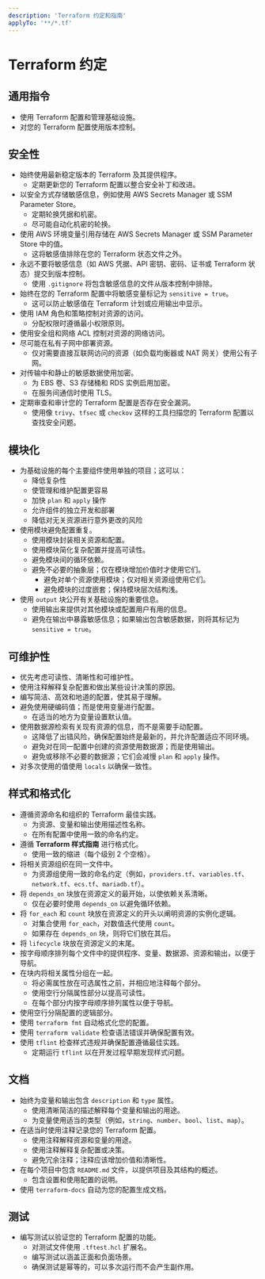 ```yaml
---
description: 'Terraform 约定和指南'
applyTo: '**/*.tf'
---
```


# Terraform 约定

## 通用指令

- 使用 Terraform 配置和管理基础设施。
- 对您的 Terraform 配置使用版本控制。

## 安全性

- 始终使用最新稳定版本的 Terraform 及其提供程序。
  - 定期更新您的 Terraform 配置以整合安全补丁和改进。
- 以安全方式存储敏感信息，例如使用 AWS Secrets Manager 或 SSM Parameter Store。
  - 定期轮换凭据和机密。
  - 尽可能自动化机密的轮换。
- 使用 AWS 环境变量引用存储在 AWS Secrets Manager 或 SSM Parameter Store 中的值。
  - 这将敏感值排除在您的 Terraform 状态文件之外。
- 永远不要将敏感信息（如 AWS 凭据、API 密钥、密码、证书或 Terraform 状态）提交到版本控制。
  - 使用 `.gitignore` 将包含敏感信息的文件从版本控制中排除。
- 始终在您的 Terraform 配置中将敏感变量标记为 `sensitive = true`。
  - 这可以防止敏感值在 Terraform 计划或应用输出中显示。
- 使用 IAM 角色和策略控制对资源的访问。
  - 分配权限时遵循最小权限原则。
- 使用安全组和网络 ACL 控制对资源的网络访问。
- 尽可能在私有子网中部署资源。
  - 仅对需要直接互联网访问的资源（如负载均衡器或 NAT 网关）使用公有子网。
- 对传输中和静止的敏感数据使用加密。
  - 为 EBS 卷、S3 存储桶和 RDS 实例启用加密。
  - 在服务间通信时使用 TLS。
- 定期审查和审计您的 Terraform 配置是否存在安全漏洞。
  - 使用像 `trivy`、`tfsec` 或 `checkov` 这样的工具扫描您的 Terraform 配置以查找安全问题。

## 模块化

- 为基础设施的每个主要组件使用单独的项目；这可以：
  - 降低复杂性
  - 使管理和维护配置更容易
  - 加快 `plan` 和 `apply` 操作
  - 允许组件的独立开发和部署
  - 降低对无关资源进行意外更改的风险
- 使用模块避免配置重复。
  - 使用模块封装相关资源和配置。
  - 使用模块简化复杂配置并提高可读性。
  - 避免模块间的循环依赖。
  - 避免不必要的抽象层；仅在模块增加价值时才使用它们。
    - 避免对单个资源使用模块；仅对相关资源组使用它们。
    - 避免模块的过度嵌套；保持模块层次结构浅。
- 使用 `output` 块公开有关基础设施的重要信息。
  - 使用输出来提供对其他模块或配置用户有用的信息。
  - 避免在输出中暴露敏感信息；如果输出包含敏感数据，则将其标记为 `sensitive = true`。

## 可维护性

- 优先考虑可读性、清晰性和可维护性。
- 使用注释解释复杂配置和做出某些设计决策的原因。
- 编写简洁、高效和地道的配置，使其易于理解。
- 避免使用硬编码值；而是使用变量进行配置。
  - 在适当的地方为变量设置默认值。
- 使用数据源检索有关现有资源的信息，而不是需要手动配置。
  - 这降低了出错风险，确保配置始终是最新的，并允许配置适应不同环境。
  - 避免对在同一配置中创建的资源使用数据源；而是使用输出。
  - 避免或移除不必要的数据源；它们会减慢 `plan` 和 `apply` 操作。
- 对多次使用的值使用 `locals` 以确保一致性。

## 样式和格式化

- 遵循资源命名和组织的 Terraform 最佳实践。
  - 为资源、变量和输出使用描述性名称。
  - 在所有配置中使用一致的命名约定。
- 遵循 **Terraform 样式指南** 进行格式化。
  - 使用一致的缩进（每个级别 2 个空格）。
- 将相关资源组织在同一文件中。
  - 为资源组使用一致的命名约定（例如，`providers.tf`、`variables.tf`、`network.tf`、`ecs.tf`、`mariadb.tf`）。
- 将 `depends_on` 块放在资源定义的最开始，以使依赖关系清晰。
  - 仅在必要时使用 `depends_on` 以避免循环依赖。
- 将 `for_each` 和 `count` 块放在资源定义的开头以阐明资源的实例化逻辑。
  - 对集合使用 `for_each`，对数值迭代使用 `count`。
  - 如果存在 `depends_on` 块，则将它们放在其后。
- 将 `lifecycle` 块放在资源定义的末尾。
- 按字母顺序排列每个文件中的提供程序、变量、数据源、资源和输出，以便于导航。
- 在块内将相关属性分组在一起。
  - 将必需属性放在可选属性之前，并相应地注释每个部分。
  - 使用空行分隔属性部分以提高可读性。
  - 在每个部分内按字母顺序排列属性以便于导航。
- 使用空行分隔配置的逻辑部分。
- 使用 `terraform fmt` 自动格式化您的配置。
- 使用 `terraform validate` 检查语法错误并确保配置有效。
- 使用 `tflint` 检查样式违规并确保配置遵循最佳实践。
  - 定期运行 `tflint` 以在开发过程早期发现样式问题。

## 文档

- 始终为变量和输出包含 `description` 和 `type` 属性。
  - 使用清晰简洁的描述解释每个变量和输出的用途。
  - 为变量使用适当的类型（例如，`string`、`number`、`bool`、`list`、`map`）。
- 在适当时使用注释记录您的 Terraform 配置。
  - 使用注释解释资源和变量的用途。
  - 使用注释解释复杂配置或决策。
  - 避免冗余注释；注释应该增加价值和清晰性。
- 在每个项目中包含 `README.md` 文件，以提供项目及其结构的概述。
  - 包含设置和使用配置的说明。
- 使用 `terraform-docs` 自动为您的配置生成文档。

## 测试

- 编写测试以验证您的 Terraform 配置的功能。
  - 对测试文件使用 `.tftest.hcl` 扩展名。
  - 编写测试以涵盖正面和负面场景。
  - 确保测试是幂等的，可以多次运行而不会产生副作用。